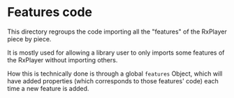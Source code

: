 # Features code ################################################################

This directory regroups the code importing all the "features" of the RxPlayer
piece by piece.

It is mostly used for allowing a library user to only imports some features of
the RxPlayer without importing others.

How this is technically done is through a global `features` Object, which will
have added properties (which corresponds to those features' code) each time a
new feature is added.
